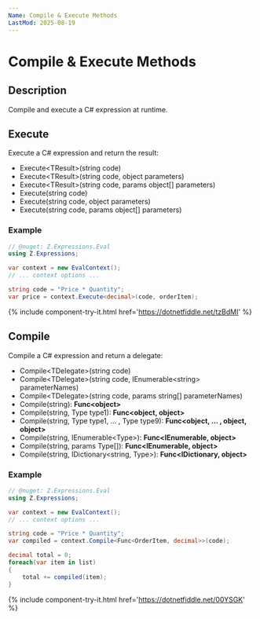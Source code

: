 ```yaml
---
Name: Compile & Execute Methods
LastMod: 2025-08-19
---
```


# Compile & Execute Methods

## Description
Compile and execute a C# expression at runtime.

## Execute
Execute a C# expression and return the result: 

- Execute&lt;TResult&gt;(string code)
- Execute&lt;TResult&gt;(string code, object parameters)
- Execute&lt;TResult&gt;(string code, params object[] parameters)
- Execute(string code)
- Execute(string code, object parameters)
- Execute(string code, params object[] parameters)

### Example
```csharp
// @nuget: Z.Expressions.Eval
using Z.Expressions;

var context = new EvalContext();
// ... context options ...

string code = "Price * Quantity";
var price = context.Execute<decimal>(code, orderItem);
```
{% include component-try-it.html href='https://dotnetfiddle.net/tzBdMI' %}

## Compile
Compile a C# expression and return a delegate: 

- Compile&lt;TDelegate&gt;(string code)
- Compile&lt;TDelegate&gt;(string code, IEnumerable&lt;string&gt; parameterNames)
- Compile&lt;TDelegate&gt;(string code, params string[] parameterNames)
- Compile(string): **Func&lt;object&gt;**
- Compile(string, Type type1): **Func&lt;object, object&gt;**
- Compile(string, Type type1, ... , Type type9): **Func&lt;object, ... , object, object&gt;**
- Compile(string, IEnumerable&lt;Type&gt;): **Func&lt;IEnumerable, object&gt;**
- Compile(string, params Type[]): **Func&lt;IEnumerable, object&gt;**
- Compile(string, IDictionary&lt;string, Type&gt;): **Func&lt;IDictionary, object&gt;**

### Example
```csharp
// @nuget: Z.Expressions.Eval
using Z.Expressions;

var context = new EvalContext();
// ... context options ...

string code = "Price * Quantity";
var compiled = context.Compile<Func<OrderItem, decimal>>(code);

decimal total = 0;
foreach(var item in list)
{
    total += compiled(item);
}
```
{% include component-try-it.html href='https://dotnetfiddle.net/00YSGK' %}
